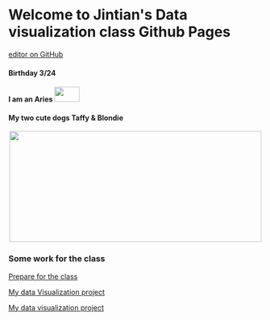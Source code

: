 # Welcome to Jintian's Data visualization class Github Pages

[editor on GitHub](https://github.com/GoldenSweet/Jin_Data_Visualization.github.io/edit/gh-pages/index.md)

#### Birthday 3/24 
#### I am an Aries <img src="https://user-images.githubusercontent.com/90234175/135918292-92998ddc-4de7-41bb-ab45-48a2084f3613.png" width="50" height="30" /> 

#### My two cute dogs Taffy &  Blondie 
<p align="center">
<img src="https://user-images.githubusercontent.com/90234175/135917176-009fbc14-92c3-4956-b7da-ce42bfd62892.png" width="500" height="220" />
</p>

### Some work for the class

[Prepare for the class](https://goldensweet.github.io/prepareforclasswork/)

[My data Visualization project](perposal.pdf)

[My data visualization project](Data_visualization.html)

